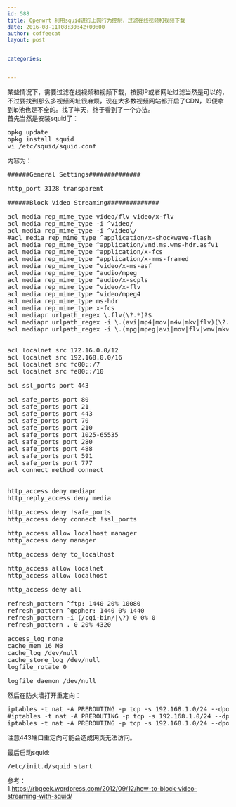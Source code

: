 ```yaml
---
id: 588
title: Openwrt 利用squid进行上网行为控制，过滤在线视频和视频下载
date: 2016-08-11T08:30:42+00:00
author: coffeecat
layout: post


categories:


---
```

某些情况下，需要过滤在线视频和视频下载，按照IP或者网址过滤当然是可以的，不过要找到那么多视频网址很麻烦，现在大多数视频网站都开启了CDN，即便拿到ip池也是不全的。找了半天，终于看到了一个办法。  
首先当然是安装squid了：

<pre class="lang:sh decode:true " >opkg update
opkg install squid
vi /etc/squid/squid.conf</pre>

内容为：

<!--more-->

<pre class="lang:vim decode:true " >######General Settings##############

http_port 3128 transparent

######Block Video Streaming##############

acl media rep_mime_type video/flv video/x-flv
acl media rep_mime_type -i ^video/
acl media rep_mime_type -i ^video\/
#acl media rep_mime_type ^application/x-shockwave-flash
acl media rep_mime_type ^application/vnd.ms.wms-hdr.asfv1
acl media rep_mime_type ^application/x-fcs
acl media rep_mime_type ^application/x-mms-framed
acl media rep_mime_type ^video/x-ms-asf
acl media rep_mime_type ^audio/mpeg
acl media rep_mime_type ^audio/x-scpls
acl media rep_mime_type ^video/x-flv
acl media rep_mime_type ^video/mpeg4
acl media rep_mime_type ms-hdr
acl media rep_mime_type x-fcs
acl mediapr urlpath_regex \.flv(\?.*)?$
acl mediapr urlpath_regex -i \.(avi|mp4|mov|m4v|mkv|flv)(\?.*)?$
acl mediapr urlpath_regex -i \.(mpg|mpeg|avi|mov|flv|wmv|mkv|rmvb)(\?.*)?$


acl localnet src 172.16.0.0/12
acl localnet src 192.168.0.0/16
acl localnet src fc00::/7
acl localnet src fe80::/10

acl ssl_ports port 443

acl safe_ports port 80
acl safe_ports port 21
acl safe_ports port 443
acl safe_ports port 70
acl safe_ports port 210
acl safe_ports port 1025-65535
acl safe_ports port 280
acl safe_ports port 488
acl safe_ports port 591
acl safe_ports port 777
acl connect method connect


http_access deny mediapr
http_reply_access deny media

http_access deny !safe_ports
http_access deny connect !ssl_ports

http_access allow localhost manager
http_access deny manager

http_access deny to_localhost

http_access allow localnet
http_access allow localhost

http_access deny all

refresh_pattern ^ftp: 1440 20% 10080
refresh_pattern ^gopher: 1440 0% 1440
refresh_pattern -i (/cgi-bin/|\?) 0 0% 0
refresh_pattern . 0 20% 4320

access_log none
cache_mem 16 MB
cache_log /dev/null
cache_store_log /dev/null
logfile_rotate 0

logfile_daemon /dev/null</pre>

然后在防火墙打开重定向：

<pre class="lang:sh decode:true " >iptables -t nat -A PREROUTING -p tcp -s 192.168.1.0/24 --dport 80 -j REDIRECT --to-ports 3128
#iptables -t nat -A PREROUTING -p tcp -s 192.168.1.0/24 --dport 443 -j REDIRECT --to-ports 3128
iptables -t nat -A PREROUTING -p tcp -s 192.168.1.0/24 --dport 1024:65535 -j REDIRECT --to-ports 3128
</pre>

注意443端口重定向可能会造成网页无法访问。

最后启动squid:

<pre class="lang:sh decode:true " >/etc/init.d/squid start</pre>

参考：  
1.https://rbgeek.wordpress.com/2012/09/12/how-to-block-video-streaming-with-squid/